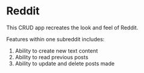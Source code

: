 # Reddit

This CRUD app recreates the look and feel of Reddit.

Features within one subreddit includes:

1. Ability to create new text content
2. Ability to read previous posts
3. Ability to update and delete posts made
